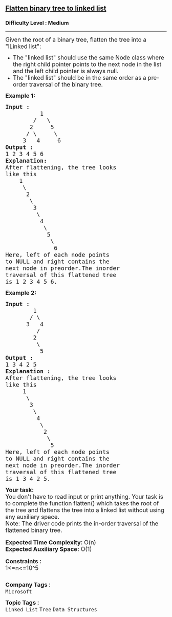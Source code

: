 <h2><a href="https://www.geeksforgeeks.org/problems/flatten-binary-tree-to-linked-list/1?itm_source=geeksforgeeks&itm_medium=article&itm_campaign=bottom_sticky_on_article">Flatten binary tree to linked list</a></h2><h3>Difficulty Level : Medium</h3><hr><div class="problems_problem_content__Xm_eO"><p><span style="font-size: 18px;">Given the root of a binary tree, flatten the tree into a "lLinked list":</span></p>
<ul>
<li><span style="font-size: 18px;">The "linked list" should use the same Node class where the right child pointer points to the next node in the list and the left child pointer is always null.</span></li>
<li><span style="font-size: 18px;">The "linked list" should be in the same order as a pre-order traversal of the binary tree.</span></li>
</ul>
<p><strong><span style="font-size: 18px;">Example 1:</span></strong></p>
<pre><span style="font-size: 18px;"><strong>Input : </strong>
          1
        /   \
       2     5
      / \     \
     3   4     6</span>
<span style="font-size: 18px;"><strong>Output :</strong>
1 2 3 4 5 6 
<strong>Explanation: </strong>
After flattening, the tree looks 
like this
    1
     \
      2
       \
        3
         \
          4
           \
            5
             \
              6 
Here, left of each node points 
to NULL and right contains the 
next node in preorder.The inorder 
traversal of this flattened tree 
is 1 2 3 4 5 6.</span></pre>
<p><strong><span style="font-size: 18px;">Example 2:</span></strong></p>
<pre><span style="font-size: 18px;"><strong>Input :</strong>
        1
       / \
      3   4
         /
        2
         \
          5 
<strong>Output :</strong> 
1 3 4 2 5  
<strong>Explanation : </strong>
After flattening, the tree looks 
like this 
     1
      \
       3
        \
         4
          \
           2
            \ 
             5 
Here, left of each node points 
to NULL and right contains the 
next node in preorder.The inorder 
traversal of this flattened tree 
is 1 3 4 2 5.</span></pre>
<div><strong><span style="font-size: 18px;">Your task:</span></strong></div>
<div><span style="font-size: 18px;">You don't have to read input or print anything. Your task is to complete the function flatten() which takes the root of the tree and flattens the tree into a linked list without using any auxiliary space.</span></div>
<div><span style="font-size: 18px;">Note: The driver code prints the in-order traversal of the flattened binary tree.</span></div>
<div>&nbsp;</div>
<div><span style="font-size: 18px;"><strong>Expected Time Complexity: </strong>O(n)</span></div>
<div><span style="font-size: 18px;"><strong>Expected Auxiliary Space:</strong> O(1)</span></div>
<div>&nbsp;</div>
<div><strong><span style="font-size: 18px;">Constraints :</span></strong></div>
<div><span style="font-size: 18px;">1&lt;=n&lt;=10^5</span></div>
<div>&nbsp;</div></div><p><span style=font-size:18px><strong>Company Tags : </strong><br><code>Microsoft</code>&nbsp;<br><p><span style=font-size:18px><strong>Topic Tags : </strong><br><code>Linked List</code>&nbsp;<code>Tree</code>&nbsp;<code>Data Structures</code>&nbsp;